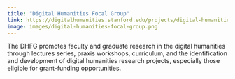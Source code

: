 ```yaml
---
title: "Digital Humanities Focal Group"
link: https://digitalhumanities.stanford.edu/projects/digital-humanities-focal-group
image: images/digital-humanities-focal-group.png
---
```

The DHFG promotes faculty and graduate research in the digital humanities through lectures series, praxis workshops, curriculum, and the identification and development of digital humanities research projects, especially those eligible for grant-funding opportunities.
